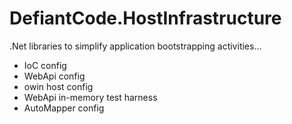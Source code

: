 DefiantCode.HostInfrastructure
==============================

.Net libraries to simplify application bootstrapping activities...

- IoC config
- WebApi config
- owin host config
- WebApi in-memory test harness
- AutoMapper config
